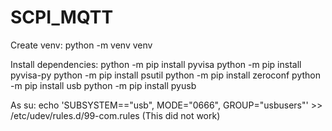 # SCPI_MQTT


Create venv: python -m venv venv

Install dependencies:
python -m pip install pyvisa
python -m pip install pyvisa-py
python -m pip install psutil
python -m pip install zeroconf
python -m pip install usb
python -m pip install pyusb


As su:
echo 'SUBSYSTEM=="usb", MODE="0666", GROUP="usbusers"' >> /etc/udev/rules.d/99-com.rules
(This did not work)
